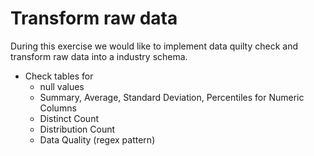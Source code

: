 # Transform raw data
During this exercise we would like to implement data quilty check and transform raw data into a industry schema.
- Check tables for 
   - null values
   - Summary, Average, Standard Deviation, Percentiles for Numeric Columns
   - Distinct Count
   - Distribution Count
   - Data Quality (regex pattern)
